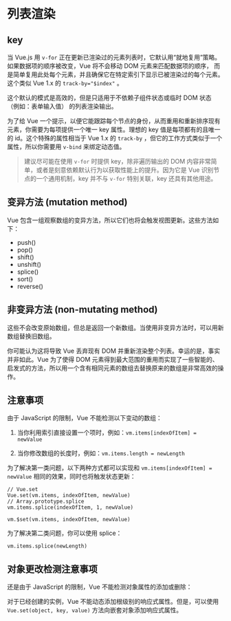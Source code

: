 # 列表渲染

## key

当 Vue.js 用 `v-for` 正在更新已渲染过的元素列表时，它默认用“就地复用”策略。如果数据项的顺序被改变，Vue 将不会移动 DOM 元素来匹配数据项的顺序， 而是简单复用此处每个元素，并且确保它在特定索引下显示已被渲染过的每个元素。这个类似 Vue 1.x 的 `track-by="$index"` 。

这个默认的模式是高效的，但是只适用于不依赖子组件状态或临时 DOM 状态 （例如：表单输入值） 的列表渲染输出。

为了给 Vue 一个提示，以便它能跟踪每个节点的身份，从而重用和重新排序现有元素，你需要为每项提供一个唯一 key 属性。理想的 key 值是每项都有的且唯一的 id。这个特殊的属性相当于 Vue 1.x 的 `track-by` ，但它的工作方式类似于一个属性，所以你需要用 `v-bind` 来绑定动态值。

> 建议尽可能在使用 `v-for` 时提供 key，除非遍历输出的 DOM 内容非常简单，或者是刻意依赖默认行为以获取性能上的提升。因为它是 Vue 识别节点的一个通用机制，key 并不与 `v-for` 特别关联，key 还具有其他用途。

## 变异方法 (mutation method)

Vue 包含一组观察数组的变异方法，所以它们也将会触发视图更新。这些方法如下：

- push()
- pop()
- shift()
- unshift()
- splice()
- sort()
- reverse()

## 非变异方法 (non-mutating method)

这些不会改变原始数组，但总是返回一个新数组。当使用非变异方法时，可以用新数组替换旧数组。

你可能认为这将导致 Vue 丢弃现有 DOM 并重新渲染整个列表。幸运的是，事实并非如此。Vue 为了使得 DOM 元素得到最大范围的重用而实现了一些智能的、启发式的方法，所以用一个含有相同元素的数组去替换原来的数组是非常高效的操作。

## 注意事项

由于 JavaScript 的限制，Vue 不能检测以下变动的数组：

1. 当你利用索引直接设置一个项时，例如：`vm.items[indexOfItem] = newValue`

2. 当你修改数组的长度时，例如：`vm.items.length = newLength`

为了解决第一类问题，以下两种方式都可以实现和 `vm.items[indexOfItem] = newValue` 相同的效果，同时也将触发状态更新：

```vue
// Vue.set
Vue.set(vm.items, indexOfItem, newValue)
// Array.prototype.splice
vm.items.splice(indexOfItem, 1, newValue)

vm.$set(vm.items, indexOfItem, newValue)
```

为了解决第二类问题，你可以使用 splice：

`vm.items.splice(newLength)`

## 对象更改检测注意事项

还是由于 JavaScript 的限制，Vue 不能检测对象属性的添加或删除：

对于已经创建的实例，Vue 不能动态添加根级别的响应式属性。但是，可以使用 `Vue.set(object, key, value)` 方法向嵌套对象添加响应式属性。
